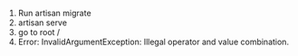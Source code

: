 1. Run artisan migrate
2. artisan serve
3. go to root /
4. Error: InvalidArgumentException: Illegal operator and value combination.